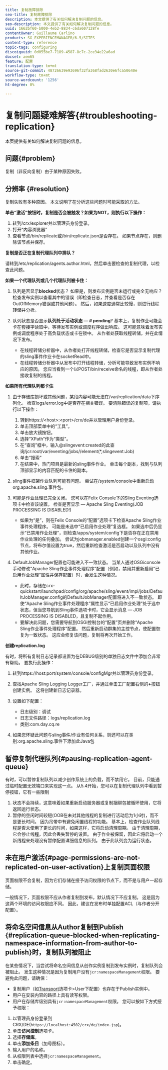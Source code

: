 ```yaml
---
title: 复制故障排除
seo-title: 复制故障排除
description: 本文提供了有关如何解决复制问题的信息。
seo-description: 本文提供了有关如何解决复制问题的信息。
uuid: 1662bf60-b000-4eb2-8834-c6da607128fe
contentOwner: Guillaume Carlino
products: SG_EXPERIENCEMANAGER/6.5/SITES
content-type: reference
topic-tags: configuring
discoiquuid: 0d055be7-7189-4587-8c7c-2ce34e22a6ad
docset: aem65
feature: 配置
translation-type: tm+mt
source-git-commit: 48726639e93696f32fa368fad2630e6fca50640e
workflow-type: tm+mt
source-wordcount: '1256'
ht-degree: 0%

---
```



# 复制问题疑难解答{#troubleshooting-replication}

本页提供有关如何解决复制问题的信息。

## 问题{#problem}

复制（非反向复制）由于某种原因失败。

## 分辨率 {#resolution}

复制失败有多种原因。 本文说明了在分析这些问题时可能采取的方法。

**单击“激活”按钮时，复制是否会被触发？如果为NOT，则执行以下操作：**

1. 转到/crx/explorer并以管理员身份登录。
1. 打开“内容浏览器”
1. 查看节点/bin/replicate或/bin/replicate.json是否存在。 如果节点存在，则删除该节点并保存。

**复制是否正在复制代理队列中排队？**

请转到/etc/replication/agents.author.html，然后单击要检查的复制代理，以检查此问题。

**如果一个代理队列或几个代理队列被卡住：**

1. 队列是否显示&#x200B;**blocked**&#x200B;状态？ 如果是，则发布实例是否未运行或完全无响应？ 检查发布实例以查看其中的错误（即检查日志，并查看是否存在OutOfMemory错误或其他问题）。 然后，如果速度通常比较慢，则进行线程转储并分析。
1. 队列状态是否显示&#x200B;**队列处于活动状态 — # pending**? 基本上，复制作业可能会卡在套接字读取中，等待发布实例或调度程序做出响应。 这可能意味着发布实例或调度程序处于高负载状态或卡在锁中。 从作者处获取线程转储，并在此情况下发布。

   * 在线程转储分析器中，从作者处打开线程转储，检查它是否显示复制代理的sling事件作业卡在socketRead中。
   * 在线程转储分析器中从发布中打开线程转储，分析可能导致发布实例不响应的原因。 您应当看到一个以POST/bin/receive命名的线程，即从作者处接收复制的线程。

**如果所有代理队列都卡住**

1. 由于存储库损坏或其他问题，某段内容可能无法在/var/replication/data下序列化。 检查logs/error.log中是否存在相关错误。 要清除错误的复制项，请执行以下操作：

   1. 转到https://&lt;host>:&lt;port>/crx/de并以管理用户身份登录。
   1. 单击顶部菜单中的“工具”。
   1. 单击放大镜按钮。
   1. 选择“XPath”作为“类型”。
   1. 在“查询”框中，输入@slingevent:created的此查询/jcr:root/var/eventing/jobs//element(*,slingevent:Job)
   1. 单击“搜索”
   1. 在结果中，热门项目是最新的sling事件作业。 单击每个副本，找到与队列顶部显示的内容匹配的卡住的副本。

1. sling事件框架作业队列可能有问题。 尝试在/system/console中重新启动org.apache.sling.事件包。
1. 可能是作业处理已完全关闭。 您可以在Felix Console下的Sling Eventing选项卡中检查该设置。 检查是否显示 — Apache Sling Eventing(JOB PROCESSING IS DISABLED!)

   * 如果为“是”，则在Felix Console的“配置”选项卡下检查Apache Sling作业事件处理程序。 可能是未选中“已启用作业处理”复选框。 如果选中后仍显示“已禁用作业处理”，则检查/apps/system/config下是否存在正在禁用作业处理的任何叠加。 尝试为jobmanager.enabled创建一个osgi:config节点，将布尔值设置为true，然后重新检查激活是否启动以及队列中没有其他作业。

1. DefaultJobManager配置也可能进入不一致状态。 当某人通过OSGiconsole手动修改“Apache Sling作业事件处理程序”配置（例如，禁用并重新启用“已启用作业处理”属性并保存配置）时，会发生这种情况。

   * 此时，存储在crx-quickstart/launchpad/config/org/apache/sling/event/impl/jobs/DefaultJobManager.config的DefaultJobManager配置将进入不一致状态。 即使“Apache Sling作业事件处理程序”属性显示“已启用作业处理”处于选中状态，但当您导航到Sling事件选项卡时，它会显示消息 — JOB PROCESSING IS DISABLED，且复制不起作用。
   * 要解决此问题，您需要导航到OSGi控制台的“配置”页并删除“Apache Sling作业事件处理程序”配置。 然后重新启动群集的主控节点，使配置恢复为一致状态。 这应会修复该问题，复制将再次开始工作。

**创建replication.log**

有时，将所有复制日志记录都设置为在DEBUG级别的单独日志文件中添加会非常有帮助。 要执行此操作：

1. 转到https://host:port/system/console/configMgr并以管理员身份登录。
1. 查找Apache Sling Logging Logger工厂，并通过单击工厂配置右侧的&#x200B;**+**&#x200B;按钮创建实例。 这将创建新日志记录器。
1. 设置如下配置：

   * 日志级别：调试
   * 日志文件路径：logs/replication.log
   * 类别:com.day.cq.re

1. 如果您怀疑此问题与sling事件/作业有任何关系，则还可以在类别:org.apache.sling.事件下添加此Java包

## 暂停复制代理队列{#pausing-replication-agent-queue}

有时，可以暂停复制队列以减少创作系统上的负载，而不禁用它。 目前，只能通过临时配置无效端口来实现这一点。 从5.4开始，您可以在复制代理队列中看到暂停按钮，它有一些限制

1. 状态不会持续，这意味着如果重新启动服务器或复制捆绑包被循环使用，它将返回运行状态。
1. 暂停的空闲时间较短(OOB在未对其他线程的复制进行活动后为1小时)，而不是更长时间。 因为吊带中有避免闲置线程的功能。 基本上，检查作业队列线程是否未使用了更长的时间，如果这样，它将启动清理周期。 由于清理周期，它会停止线程，因此会丢失暂停的设置。 由于作业被保留，因此它将启动一个新线程来处理没有暂停配置详细信息的队列。 由于此队列变为运行状态。

## 未在用户激活{#page-permissions-are-not-replicated-on-user-activation}上复制页面权限

页面权限不会复制，因为它们存储在授予访问权限的节点下，而不是与用户一起存储。

一般情况下，页面权限不应从作者复制到发布，默认情况下不应复制。 这是因为这两个环境的访问权限应不同。 因此，建议在发布时单独配置ACL（与作者分开配置）。

## 将命名空间信息从Author复制到Publish {#replication-queue-blocked-when-replicating-namespace-information-from-author-to-publish}时，复制队列被阻止

在某些情况下，当尝试将命名空间信息从创作实例复制到发布实例时，复制队列会被阻止。 发生这种情况是因为复制用户没有`jcr:namespaceManagement`权限。 要避免此问题，请确保：

* 复制用户（如[Transport](/help/sites-deploying/replication.md#replication-agents-configuration-parameters)选项卡>User下配置）也存在于Publish实例中。
* 用户在安装内容的路径上具有读写权限。
* 用户在存储库级别具有`jcr:namespaceManagement`权限。 您可以按如下方式授予权限：

1. 以管理员身份登录到CRX/DE(`https://localhost:4502/crx/de/index.jsp`)。
1. 单击&#x200B;**访问控制**&#x200B;选项卡。
1. 选择&#x200B;**存储库**。
1. 单击&#x200B;**添加条目**（加号图标）。
1. 输入用户的名称。
1. 从权限列表中选择`jcr:namespaceManagement`。
1. 单击确定。

